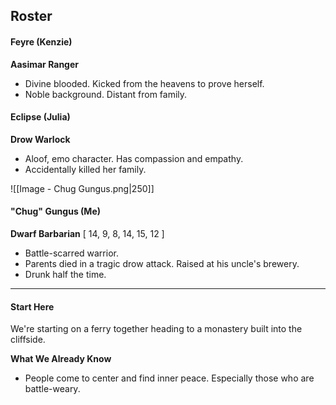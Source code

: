 ## Roster
#### Feyre (Kenzie)
**Aasimar Ranger**
- Divine blooded. Kicked from the heavens to prove herself.
- Noble background. Distant from family.
#### Eclipse (Julia)
**Drow Warlock**
- Aloof, emo character. Has compassion and empathy.
- Accidentally killed her family.

![[Image - Chug Gungus.png|250]]
#### "Chug" Gungus (Me)
**Dwarf Barbarian**
[ 14, 9, 8, 14, 15, 12 ]
- Battle-scarred warrior. 
- Parents died in a tragic drow attack. Raised at his uncle's brewery.
- Drunk half the time.

***
#### Start Here
We're starting on a ferry together heading to a monastery built into the cliffside.

**What We Already Know**
- People come to center and find inner peace. Especially those who are battle-weary.